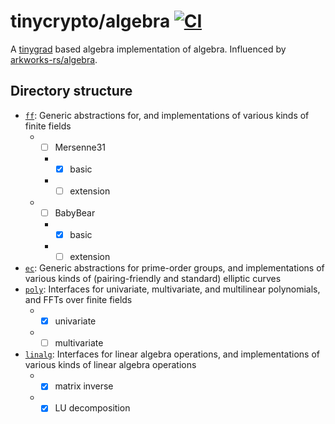 # tinycrypto/algebra [![CI](https://github.com/tinycrypto/algebra/actions/workflows/ci.yml/badge.svg)](https://github.com/tinycrypto/algebra/actions/workflows/ci.yml)

A [tinygrad](https://github.com/tinygrad/tinygrad) based algebra implementation of algebra. Influenced by [arkworks-rs/algebra](https://github.com/arkworks-rs/algebra/tree/master).

## Directory structure

* [`ff`](algebra/ff): Generic abstractions for, and implementations of various kinds of finite fields
  * - [ ] Mersenne31
    * - [x] basic
    * - [ ] extension
  * - [ ] BabyBear
    * - [x] basic
    * - [ ] extension
* [`ec`](algebra/fec): Generic abstractions for prime-order groups, and implementations of various kinds of (pairing-friendly and standard) elliptic curves
* [`poly`](algebra/poly): Interfaces for univariate, multivariate, and multilinear polynomials, and FFTs over finite fields
  * - [X] univariate
  * - [ ] multivariate
* [`linalg`](algebra/linalg): Interfaces for linear algebra operations, and implementations of various kinds of linear algebra operations
  * - [X] matrix inverse
  * - [X] LU decomposition